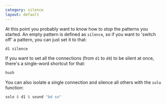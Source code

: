 ```yaml
---
category: silence
layout: default
---
```


At this point you probably want to know how to *stop* the patterns you
started. An empty pattern is defined as `silence`, so if you want to
'switch off' a pattern, you can just set it to that:

~~~~ haskell
d1 silence
~~~~

If you want to set all the connections (from `d1` to `d9`) to be
silent at once, there's a single-word shortcut for that:

~~~~ haskell
hush
~~~~

You can also isolate a single connection and silence all others with
the `solo` function:

~~~~ haskell
solo $ d1 $ sound "bd sn"
~~~~
